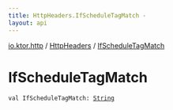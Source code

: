 ```yaml
---
title: HttpHeaders.IfScheduleTagMatch - 
layout: api
---
```


<div class='api-docs-breadcrumbs'><a href="../index.html">io.ktor.http</a> / <a href="index.html">HttpHeaders</a> / <a href="./-if-schedule-tag-match.html">IfScheduleTagMatch</a></div>

# IfScheduleTagMatch

<div class="signature"><code><span class="keyword">val </span><span class="identifier">IfScheduleTagMatch</span><span class="symbol">: </span><a href="https://kotlinlang.org/api/latest/jvm/stdlib/kotlin/-string/index.html"><span class="identifier">String</span></a></code></div>
